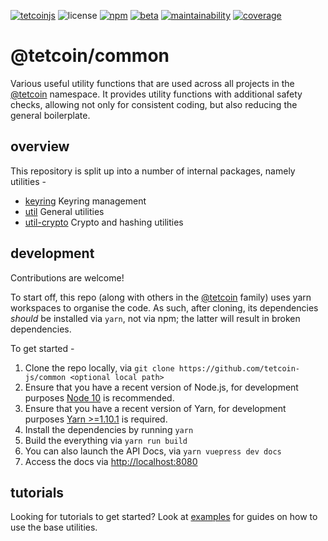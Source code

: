 [![tetcoinjs](https://img.shields.io/badge/tetcoin-js-orange?logo=&style=flat-square)](https://js.tetcoin.org)
![license](https://img.shields.io/badge/License-Apache%202.0-blue?logo=apache&style=flat-square)
[![npm](https://img.shields.io/npm/v/@tetcoin/util?logo=npm&style=flat-square)](https://www.npmjs.com/package/@tetcoin/util)
[![beta](https://img.shields.io/npm/v/@tetcoin/util/beta?label=beta&logo=npm&style=flat-square)](https://www.npmjs.com/package/@tetcoin/util)
[![maintainability](https://img.shields.io/codeclimate/maintainability-percentage/tetcoin-js/common?logo=code-climate&style=flat-square)](https://codeclimate.com/github/tetcoin-js/common)
[![coverage](https://img.shields.io/codeclimate/coverage/tetcoin-js/common?logo=code-climate&style=flat-square)](https://codeclimate.com/github/tetcoin-js/common)

# @tetcoin/common

Various useful utility functions that are used across all projects in the [@tetcoin](https://js.tetcoin.org) namespace. It provides utility functions with additional safety checks, allowing not only for consistent coding, but also reducing the general boilerplate.

## overview

This repository is split up into a number of internal packages, namely utilities -

- [keyring](packages/keyring/) Keyring management
- [util](packages/util/) General utilities
- [util-crypto](packages/util-crypto/) Crypto and hashing utilities

## development

Contributions are welcome!

To start off, this repo (along with others in the [@tetcoin](https://github.com/tetcoin-js/) family) uses yarn workspaces to organise the code. As such, after cloning, its dependencies _should_ be installed via `yarn`, not via npm; the latter will result in broken dependencies.

To get started -

1. Clone the repo locally, via `git clone https://github.com/tetcoin-js/common <optional local path>`
2. Ensure that you have a recent version of Node.js, for development purposes [Node 10](https://nodejs.org/en/) is recommended.
3. Ensure that you have a recent version of Yarn, for development purposes [Yarn >=1.10.1](https://yarnpkg.com/docs/install) is required.
4. Install the dependencies by running `yarn`
5. Build the everything via `yarn run build`
6. You can also launch the API Docs, via `yarn vuepress dev docs`
7. Access the docs via [http://localhost:8080](http://localhost:8080)

## tutorials

Looking for tutorials to get started? Look at [examples](https://js.tetcoin.org/api/examples/keyring/) for guides on how to use the base utilities.
